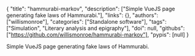{
  "title": "hammurabi-markov",
  "description": ["Simple VueJS page generating fake laws of Hammurabi."],
  "links": {},
  "authors": ["willismonroe"],
  "categories": ["Standalone software"],
  "tags": ["Simulation", "Literary analysis and epigraphy"],
  "doi": null,
  "githubs": ["https://github.com/willismonroe/hammurabi-markov"],
  "pypis": [null]
}

<!-- Generated by csv2md.R – do not edit by hand -->

Simple VueJS page generating fake laws of Hammurabi.